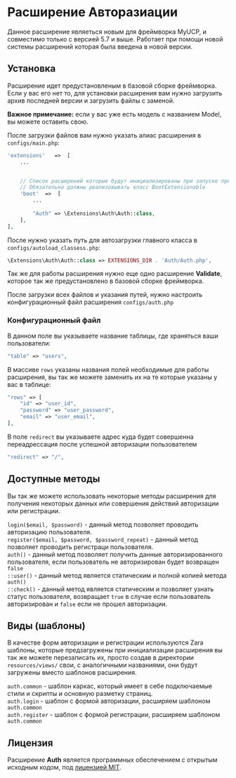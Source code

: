 # Расширение Авторазиации
Данное расширение являеться новым для фреймворка MyUCP,
и совместимо только с версией 5.7 и выше. Работает при помощи
новой системы расширений которая была введена в новой версии.

## Установка
Расширение идет предустановленым в базовой сборке фреймворка.
Если у вас его нет то, для установки расширения вам нужно загрузить архив последней
версии и загрузить файлы с заменой.

**Важное примечание:** если у вас уже есть модель с названием Model,
вы можете оставить свою.

После загрузки файлов вам нужно указать алиас расширения в `configs/main.php`:

```php
'extensions'   =>  [
    ...


    // Список расширений которые будут инициализированы при запуске приложения
    // Обязательно должны реализовывать класс BootExtensionable
    'boot'  =>  [
        ...
        
        "Auth" => \Extensions\Auth\Auth::class,
    ],
],
```

После нужно указать путь для автозагрузки главного класса в `configs/autoload_classess.php`:

```php
\Extensions\Auth\Auth::class => EXTENSIONS_DIR . 'Auth/Auth.php',
```

Так же для работы расширения нужно еще одно расширение **Validate**, которое так же предустановлено
в базовой сборке фреймворка.

После загрузки всех файлов и указания путей, нужно настроить
конфигурационный файл расширения `configs/auth.php`

### Конфигурационный файл

В данном поле вы указываете название таблицы, где храняться ваши пользователи:
```php
"table" => "users",
```

В массиве `rows` указаны названия полей необходимые для работы расширения, вы так же можете заменить их на те которые указаны у вас в таблице:
```php
"rows" => [
    "id" => "user_id",
    "password" => "user_password",
    "email" => "user_email",
],
```

В поле `redirect` вы указываете адрес куда будет совершенна переадрессация после успешной авторизации пользователем
```php
"redirect" => "/",
```

## Доступные методы
Вы так же можете использовать некоторые методы расширения для получения некоторых данных или совершения действий авторизации или регистрации.

`login($email, $password)` - данный метод позволяет проводить авторизацию пользователя.  
`register($email, $password, $password_repeat)` - данный метод позволяет проводить регистраци пользователя.  
`auth()` - данный метод позволяет получить данные авторизированного пользователя, если пользователь не авторизирован будет возвращен `false`  
`::user()` - данный метод является статическим и полной копией метода `auth()`  
`::check()` - данный метод является статическим и позволяет узнать статус пользователя, возвращает `true` в случае если пользователь авторизирован и `false` если не прошел авторизации.

## Виды (шаблоны)

В качестве форм авторизации и регистрации используются Zara шаблоны, которые предзагружены при инициализации расширения
вы так же можете перезаписать их, просто создав в директории `resources/views/` свои, с аналогичными названиями, они будут загружены вместо шаблонов расширения.

`auth.common` - шаблон каркас, который имеет в себе подключаемые стили и скрипты и основную разметку страниц.   
`auth.login` - шаблон с формой авторизации, расширяем шаблоном `auth.common`   
`auth.register` - шаблон с формой регистрации, расширяем шаблоном `auth.common`

## Лицензия

Расширение **Auth** является программных обеспечением с открытым исходным кодом, под [лицензией MIT](https://opensource.org/licenses/MIT).